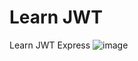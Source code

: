 
# Learn JWT

Learn JWT Express
![image](https://media3.giphy.com/media/v1.Y2lkPTc5MGI3NjExYTRwZWdibTFzMno2aXZlZTc5bzVxY201eDE3aXhreHp1aDZ0N216cyZlcD12MV9pbnRlcm5hbF9naWZfYnlfaWQmY3Q9Zw/CJQAE0H4egAkX3CqQD/giphy.gif)

